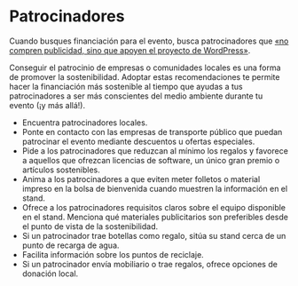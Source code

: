 # Patrocinadores

Cuando busques  financiación para el evento, busca patrocinadores que [«no compren publicidad, sino que apoyen el proyecto de WordPress»](https://make.wordpress.org/community/handbook/wordcamp-organizer/planning-details/fundraising).

Conseguir el patrocinio de empresas o comunidades locales es una forma de promover la sostenibilidad. Adoptar estas recomendaciones te permite hacer la financiación más sostenible al tiempo que ayudas a tus patrocinadores a ser más conscientes del medio ambiente durante tu evento (¡y más allá!).

- Encuentra patrocinadores locales.
- Ponte en contacto con las empresas de transporte público que puedan patrocinar el evento mediante descuentos u ofertas especiales.
- Pide a los patrocinadores que reduzcan al mínimo los regalos y favorece a aquellos que ofrezcan licencias de software, un único gran premio o artículos sostenibles.
- Anima a los patrocinadores a que eviten meter folletos o material impreso en la bolsa de bienvenida cuando muestren la información en el stand.
- Ofrece a los patrocinadores requisitos claros sobre el equipo disponible en el stand. Menciona qué materiales publicitarios son preferibles desde el punto de vista de la sostenibilidad.
- Si un patrocinador trae botellas como regalo, sitúa su stand cerca de un punto de recarga de agua.
- Facilita información sobre los puntos de reciclaje.
- Si un patrocinador envía mobiliario o trae regalos, ofrece opciones de donación local.

